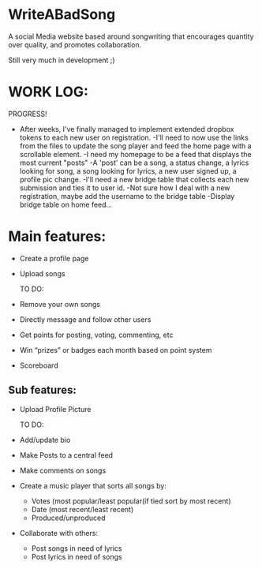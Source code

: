 # WriteABadSong
A social Media website based around songwriting that encourages quantity over quality, and promotes collaboration.

Still very much in development ;)


# WORK LOG:
PROGRESS!
-   After weeks, I've finally managed to implement extended dropbox tokens to each new user on registration. 
        -I'll need to now use the links from the files to update the song player and feed the home page with a scrollable element.
    -I need my homepage to be a feed that displays the most current "posts"
        -A 'post' can be a song, a status change, a lyrics looking for song, a song looking for lyrics, a new user signed up, a profile pic change.
            -I'll need a new bridge table that collects each new submission and ties it to user id.
            -Not sure how I deal with a new registration, maybe add the username to the bridge table
            -Display bridge table on home feed...


# Main features:
- Create a profile page
- Upload songs

    TO DO:
- Remove your own songs 
- Directly message and follow other users 
- Get points for posting, voting, commenting, etc 
- Win “prizes” or badges each month based on point system 
- Scoreboard 


## Sub features:
- Upload Profile Picture

    TO DO:
- Add/update bio 
- Make Posts to a central feed
- Make comments on songs 
- Create a music player that sorts all songs by:
    - Votes (most popular/least popular(if tied sort by most recent)
    - Date (most recent/least recent)
    - Produced/unproduced
- Collaborate with others:
    - Post songs in need of lyrics
    - Post lyrics in need of songs


